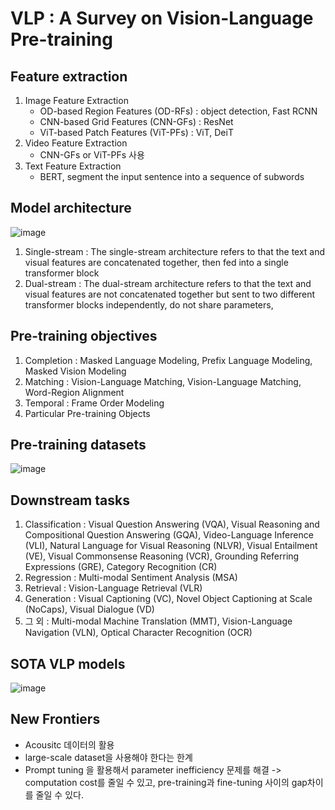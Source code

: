 # VLP : A Survey on Vision-Language Pre-training

## Feature extraction
1. Image Feature Extraction
    -  OD-based Region Features (OD-RFs) : object detection, Fast RCNN
    - CNN-based Grid Features (CNN-GFs) : ResNet
    - ViT-based Patch Features (ViT-PFs) : ViT, DeiT
2. Video Feature Extraction
    - CNN-GFs or ViT-PFs 사용 
3. Text Feature Extraction
    - BERT, segment the input sentence into a sequence of subwords 

## Model architecture
![image](https://user-images.githubusercontent.com/70581043/168975356-ce5b8614-1489-486c-a3ff-1667796d5847.png)
1. Single-stream : The single-stream architecture refers to that the text and visual features are concatenated together, then fed into a single transformer block
2. Dual-stream : The dual-stream architecture refers to that the text and visual features are not concatenated together but sent to two different transformer blocks independently, do not share parameters, 

## Pre-training objectives
1) Completion : Masked Language Modeling, Prefix Language Modeling, Masked Vision Modeling
2) Matching : Vision-Language Matching, Vision-Language Matching, Word-Region Alignment
3) Temporal : Frame Order Modeling
4) Particular Pre-training Objects

## Pre-training datasets
![image](https://user-images.githubusercontent.com/70581043/168975681-0d8bba90-3ba4-4087-b028-8b9884099c88.png)

## Downstream tasks
1. Classification : Visual Question Answering (VQA), Visual Reasoning and Compositional Question Answering (GQA), Video-Language Inference (VLI), Natural Language for Visual Reasoning (NLVR), Visual Entailment (VE), Visual Commonsense Reasoning (VCR), Grounding Referring Expressions (GRE), Category Recognition (CR)
2. Regression : Multi-modal Sentiment Analysis (MSA)
3. Retrieval : Vision-Language Retrieval (VLR)
4. Generation : Visual Captioning (VC), Novel Object Captioning at Scale (NoCaps), Visual Dialogue (VD)
5. 그 외 : Multi-modal Machine Translation (MMT), Vision-Language Navigation (VLN), Optical Character Recognition (OCR)

## SOTA VLP models
![image](https://user-images.githubusercontent.com/70581043/168976205-92f29ca0-2951-430d-bbf3-e89b5407ded6.png)

## New Frontiers
- Acousitc 데이터의 활용
- large-scale dataset을 사용해야 한다는 한계
- Prompt tuning 을 활용해서 parameter inefficiency 문제를 해결 -> computation cost를 줄일 수 있고, pre-training과 fine-tuning 사이의 gap차이를 줄일 수 있다. 